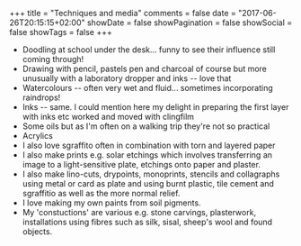 +++
title = "Techniques and media"
comments = false
date = "2017-06-26T20:15:15+02:00"
showDate = false
showPagination = false
showSocial = false
showTags = false
+++

* Doodling at school under the desk... funny to see their influence still coming through!
* Drawing with pencil, pastels pen and charcoal of course but more unusually with a laboratory dropper and inks -- love that
* Watercolours -- often very wet and fluid... sometimes incorporating raindrops!
* Inks -- same. I could mention here my delight in preparing the first layer with inks etc worked and moved with clingfilm
* Some oils but as I'm often on a walking trip they're not so practical
* Acrylics
* I also love sgraffito often in combination with torn and layered paper
* I also make prints e.g. solar etchings which involves transferring an image to a light-sensitive plate, etchings onto paper and plaster.
* I also make lino-cuts, drypoints, monoprints, stencils and collagraphs using metal or card as plate and using burnt plastic, tile cement and sgraffitio as well as the more normal relief.
* I love making my own paints from soil pigments.
* My 'constuctions' are various e.g. stone carvings, plasterwork, installations using fibres such as silk, sisal, sheep's wool and found objects. 
